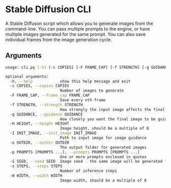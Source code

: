 # Stable Diffusion CLI

A Stable Diffuson script which allows you to generate images from the command-line. You can pass multiple prompts to the engine, or have multiple images generated for the same prompt. You can also save individual frames from the image generation cycle.

## Arguments

```bash
usage: cli.py [-h] [-c COPIES] [-F FRAME_CAP] [-f STRENGTH] [-g GUIDANCE] [-H HEIGHT] [-I INIT_IMAGE] [-o OUTDIR] [-p PROMPTS [PROMPTS ...]] [-S SEED] [-s STEPS] [-W WIDTH]

optional arguments:
  -h, --help            show this help message and exit
  -c COPIES, --copies COPIES
                        Number of images to generate
  -F FRAME_CAP, --frame_cap FRAME_CAP
                        Save every nth frame
  -f STRENGTH, --strength STRENGTH
                        How strongly the input image affects the final generated image
  -g GUIDANCE, --guidance GUIDANCE
                        How closely you want the final image to be guided by the prompt
  -H HEIGHT, --height HEIGHT
                        Image height, should be a multiple of 8
  -I INIT_IMAGE, --init_image INIT_IMAGE
                        Path to input image for image guidance
  -o OUTDIR, --outdir OUTDIR
                        The output folder for generated images
  -p PROMPTS [PROMPTS ...], --prompts PROMPTS [PROMPTS ...]
                        One or more prompts enclosed in quotes
  -S SEED, --seed SEED  Image seed - the same image will be generated for a specific seed
  -s STEPS, --steps STEPS
                        Number of inference steps
  -W WIDTH, --width WIDTH
                        Image width, should be a multiple of 8
```

